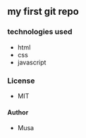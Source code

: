 ## my first git repo

### technologies used 
- html
- css
- javascript

### License
- MIT

#### Author
- Musa

